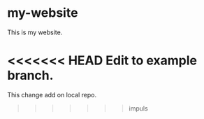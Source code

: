 # my-website

This is my website.

<<<<<<< HEAD
Edit to example branch.
=======
This change add on local repo.
>>>>>>> impuls
